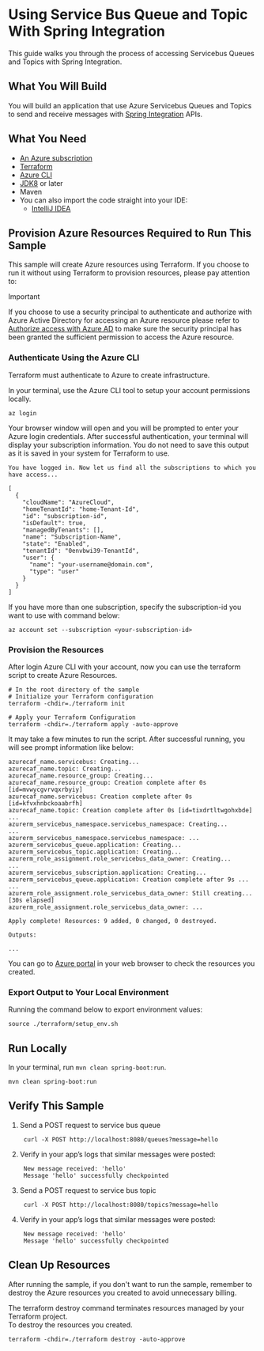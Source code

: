 # Using Service Bus Queue and Topic With Spring Integration 

This guide walks you through the process of accessing Servicebus Queues and Topics with Spring Integration.

## What You Will Build
You will build an application that use Azure Servicebus Queues and Topics to send and receive messages with [Spring Integration](https://spring.io/projects/spring-integration) APIs.

## What You Need

- [An Azure subscription](https://azure.microsoft.com/free/)
- [Terraform](https://www.terraform.io/)
- [Azure CLI](https://docs.microsoft.com/cli/azure/install-azure-cli)
- [JDK8](https://www.oracle.com/java/technologies/downloads/) or later
- Maven
- You can also import the code straight into your IDE:
    - [IntelliJ IDEA](https://www.jetbrains.com/idea/download)

## Provision Azure Resources Required to Run This Sample
This sample will create Azure resources using Terraform. If you choose to run it without using Terraform to provision resources, please pay attention to:
> [!IMPORTANT]  
> If you choose to use a security principal to authenticate and authorize with Azure Active Directory for accessing an Azure resource 
> please refer to [Authorize access with Azure AD](https://microsoft.github.io/spring-cloud-azure/current/reference/html/index.html#authorize-access-with-azure-active-directory) to make sure the security principal has been granted the sufficient permission to access the Azure resource.

### Authenticate Using the Azure CLI  
Terraform must authenticate to Azure to create infrastructure.

In your terminal, use the Azure CLI tool to setup your account permissions locally.

```shell
az login
```

Your browser window will open and you will be prompted to enter your Azure login credentials. After successful authentication, your terminal will display your subscription information. You do not need to save this output as it is saved in your system for Terraform to use.

```shell
You have logged in. Now let us find all the subscriptions to which you have access...

[
  {
    "cloudName": "AzureCloud",
    "homeTenantId": "home-Tenant-Id",
    "id": "subscription-id",
    "isDefault": true,
    "managedByTenants": [],
    "name": "Subscription-Name",
    "state": "Enabled",
    "tenantId": "0envbwi39-TenantId",
    "user": {
      "name": "your-username@domain.com",
      "type": "user"
    }
  }
]
```

If you have more than one subscription, specify the subscription-id you want to use with command below: 
```shell
az account set --subscription <your-subscription-id>
```

### Provision the Resources

After login Azure CLI with your account, now you can use the terraform script to create Azure Resources.

```shell
# In the root directory of the sample
# Initialize your Terraform configuration
terraform -chdir=./terraform init

# Apply your Terraform Configuration
terraform -chdir=./terraform apply -auto-approve

```

It may take a few minutes to run the script. After successful running, you will see prompt information like below:

```shell
azurecaf_name.servicebus: Creating...
azurecaf_name.topic: Creating...
azurecaf_name.resource_group: Creating...
azurecaf_name.resource_group: Creation complete after 0s [id=mvwycgvrvqxrbyiy]
azurecaf_name.servicebus: Creation complete after 0s [id=kfvxhnbckoaabrfh]
azurecaf_name.topic: Creation complete after 0s [id=tixdrtltwgohxbde]
...
azurerm_servicebus_namespace.servicebus_namespace: Creating...
...
azurerm_servicebus_namespace.servicebus_namespace: ...
azurerm_servicebus_queue.application: Creating...
azurerm_servicebus_topic.application: Creating...
azurerm_role_assignment.role_servicebus_data_owner: Creating...
...
azurerm_servicebus_subscription.application: Creating...
azurerm_servicebus_queue.application: Creation complete after 9s ...
...
azurerm_role_assignment.role_servicebus_data_owner: Still creating... [30s elapsed]
azurerm_role_assignment.role_servicebus_data_owner: ...

Apply complete! Resources: 9 added, 0 changed, 0 destroyed.

Outputs:

...

```

You can go to [Azure portal](https://ms.portal.azure.com/) in your web browser to check the resources you created.

### Export Output to Your Local Environment
Running the command below to export environment values:

```shell
source ./terraform/setup_env.sh
```

## Run Locally

In your terminal, run `mvn clean spring-boot:run`.


```shell
mvn clean spring-boot:run
```

## Verify This Sample

1. Send a POST request to service bus queue

        curl -X POST http://localhost:8080/queues?message=hello

2. Verify in your app’s logs that similar messages were posted:

        New message received: 'hello'
        Message 'hello' successfully checkpointed
3. Send a POST request to service bus topic

        curl -X POST http://localhost:8080/topics?message=hello

4. Verify in your app’s logs that similar messages were posted:

        New message received: 'hello'
        Message 'hello' successfully checkpointed

## Clean Up Resources
After running the sample, if you don't want to run the sample, remember to destroy the Azure resources you created to avoid unnecessary billing.

The terraform destroy command terminates resources managed by your Terraform project.   
To destroy the resources you created.

```shell
terraform -chdir=./terraform destroy -auto-approve
```




